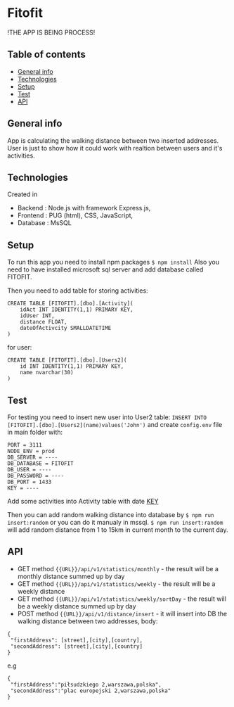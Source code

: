 # Fitofit
!THE APP IS BEING PROCESS!
## Table of contents
* [General info](#general-info)
* [Technologies](#technologies)
* [Setup](#setup)
* [Test](#test)
* [API](#api)


## General info
App is calculating the walking distance between two inserted addresses. 
User is just to show how it could work with realtion between users and it's activities.

## Technologies
Created in 
- Backend : Node.js with framework Express.js,
- Frontend : PUG (html), CSS, JavaScript,
- Database : MsSQL

## Setup
To run this app you need to install npm packages
`$ npm install`
Also you need to have installed microsoft sql server and add database called FITOFIT.

Then you need to add table for storing activities: 
```
CREATE TABLE [FITOFIT].[dbo].[Activity](
	idAct INT IDENTITY(1,1) PRIMARY KEY,
	idUser INT,
	distance FLOAT,
	dateOfActivcity SMALLDATETIME
)
```

for user:
```
CREATE TABLE [FITOFIT].[dbo].[Users2](
	id INT IDENTITY(1,1) PRIMARY KEY,
	name nvarchar(30)
)
```

## Test
For testing you need to insert new user into User2 table: `INSERT INTO [FITOFIT].[dbo].[Users2](name)values('John')`
and create `config.env` file in main folder with:

```
PORT = 3111
NODE_ENV = prod
DB_SERVER = ----
DB_DATABASE = FITOFIT
DB_USER = ----
DB_PASSWORD = ----
DB_PORT = 1433
KEY = ----
```
Add some activities into Activity table with date
[KEY](https://docs.microsoft.com/en-us/bingmaps/getting-started/bing-maps-dev-center-help/getting-a-bing-maps-key)

Then you can add random walking distance into database by `$ npm run insert:random` or you can do it manualy in mssql.
`$ npm run insert:random` will add random distance from 1 to 15km in current month to the current day.

## API

- GET method `{{URL}}/api/v1/statistics/monthly` - the result will be a monthly distance summed up by day
- GET method `{{URL}}/api/v1/statistics/weekly` - the result will be a weekly distance
- GET method `{{URL}}/api/v1/statistics/weekly/sortDay` - the result will be a weekly distance summed up by day
- POST method `{{URL}}/api/v1/distance/insert` - it will insert into DB the walking distance between two addresses, body:
```
{
 "firstAddress": [street],[city],[country],
 "secondAddress": [street],[city],[country]
}
```
e.g
```
{
 "firstAddress":"piłsudzkiego 2,warszawa,polska",
 "secondAddress":"plac europejski 2,warszawa,polska"
}
```
